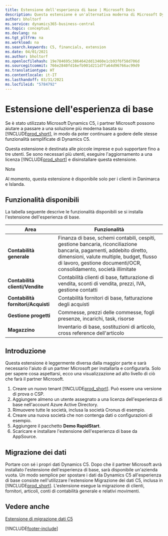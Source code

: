 ```yaml
---
title: Estensione dell'esperienza di base | Microsoft Docs
description: Questa estensione è un'alternativa moderna di Microsoft Dynamics C5.
author: bholtorf
ms.service: dynamics365-business-central
ms.topic: conceptual
ms.devlang: na
ms.tgt_pltfrm: na
ms.workload: na
ms.search.keywords: C5, financials, extension
ms.date: 04/01/2021
ms.author: bholtorf
ms.openlocfilehash: 19e784695c3864642dd13460e1cb93f6f58d706d
ms.sourcegitcommit: 766e2840fd16efb901d211d7fa64d96766ac99d9
ms.translationtype: HT
ms.contentlocale: it-IT
ms.lasthandoff: 03/31/2021
ms.locfileid: "5784792"
---
```

# <a name="the-basic-experience-extension"></a>Estensione dell'esperienza di base
Se è stato utilizzato Microsoft Dynamics C5, i partner Microsoft possono aiutare a passare a una soluzione più moderna basata su [!INCLUDE[prod_short](includes/prod_short.md)], in modo da poter continuare a godere delle stesse funzionalità semplificate di Dynamics C5.

Questa estensione è destinata alle piccole imprese e può supportare fino a tre utenti. Se sono necessari più utenti, eseguire l'aggiornamento a una licenza [!INCLUDE[prod_short](includes/prod_short.md)] e disinstallare questa estensione.

> [!NOTE]
> Al momento, questa estensione è disponibile solo per i clienti in Danimarca e Islanda. 

## <a name="whats-available"></a>Funzionalità disponibili
La tabella seguente descrive le funzionalità disponibili se si installa l'estensione dell'esperienza di base.

|Area  |Funzionalità  |
|---------|---------|
|**Contabilità generale** |Finanza di base, schemi contabili, cespiti, gestione bancaria, riconciliazione bancaria, pagamenti, addebito diretto, dimensioni, valute multiple, budget, flusso di lavoro, gestione documenti/OCR, consolidamento, società illimitate|
|**Contabilità clienti/Vendite** |Contabilità clienti di base, fatturazione di vendita, sconti di vendita, prezzi, IVA, gestione contatti |
|**Contabilità fornitori/Acquisti** |Contabilità fornitori di base, fatturazione degli acquisti |
|**Gestione progetti** |Commesse, prezzi delle commesse, fogli presenze, incarichi, task, risorse |
|**Magazzino** |Inventario di base, sostituzioni di articolo, cross reference dell'articolo |

## <a name="getting-started"></a>Introduzione
Questa estensione è leggermente diversa dalla maggior parte e sarà necessario l'aiuto di un partner Microsoft per installarla e configurarla. Solo per sapere cosa aspettarsi, ecco una visualizzazione ad alto livello di ciò che farà il partner Microsoft.

1. Creare un nuovo tenant [!INCLUDE[prod_short](includes/prod_short.md)]. Può essere una versione di prova o CSP.
2. Aggiungere almeno un utente assegnato a una licenza dell'esperienza di base nell'account Azure Active Directory.
3. Rimuovere tutte le società, inclusa la società Cronus di esempio.
4. Creare una nuova società che non contenga dati o configurazioni di esempio.
5. Aggiungere il pacchetto **Demo RapidStart**. <!--what does the pockage contain?-->
6. Scaricare e installare l'estensione dell'esperienza di base da AppSource.

## <a name="migrating-data"></a>Migrazione dei dati
Portare con sé i propri dati Dynamics C5. Dopo che il partner Microsoft avrà installato l'estensione dell'esperienza di base, sarà disponibile un'azienda vuota. Un modo semplice per spostare i dati da Dynamics C5 all'esperienza di base consiste nell'utilizzare l'estensione Migrazione dei dati C5, inclusa in [!INCLUDE[prod_short](includes/prod_short.md)]. L'estensione esegue la migrazione di clienti, fornitori, articoli, conti di contabilità generale e relativi movimenti.

## <a name="see-also"></a>Vedere anche
[Estensione di migrazione dati C5](ui-extensions-c5-data-migration.md)

[!INCLUDE[footer-include](includes/footer-banner.md)]